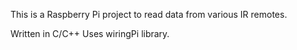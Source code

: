 This is a Raspberry Pi project to read data from various IR remotes.

Written in C/C++
Uses wiringPi library.